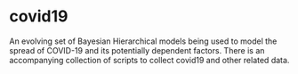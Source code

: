 # covid19
An evolving set of Bayesian Hierarchical models being used to model the spread of COVID-19 and its potentially dependent factors. There is an accompanying collection of scripts to collect covid19 and other related data.
 
